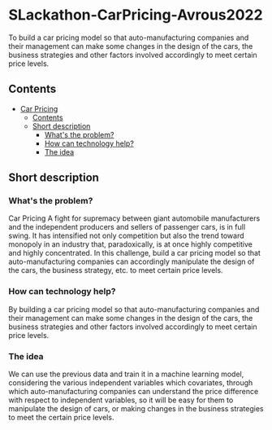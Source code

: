 # SLackathon-CarPricing-Avrous2022
To build a car pricing model so that auto-manufacturing companies and their management can make some changes in the design of the cars, the business strategies and other factors involved accordingly to meet certain price levels.

## Contents

- [Car Pricing](#submission-or-project-name)
  - [Contents](#contents)
  - [Short description](#short-description)
    - [What's the problem?](#whats-the-problem)
    - [How can technology help?](#how-can-technology-help)
    - [The idea](#the-idea)
  
## Short description

### What's the problem?

Car Pricing
A fight for supremacy between giant automobile manufacturers and the independent producers and sellers of passenger cars, is in full swing. It has intensified not only competition but also the trend toward monopoly in an industry that, paradoxically, is at once highly competitive and highly concentrated. In this challenge, build a car pricing model so that auto-manufacturing companies can accordingly manipulate the design of the cars, the business strategy, etc. to meet certain price levels.

### How can technology help?
By building a car pricing model so that auto-manufacturing companies and their management can make some changes in the design of the cars, the business strategies and other factors involved accordingly to meet certain price levels.

### The idea

We can use the previous data and train it in a machine learning model, considering the various independent variables which covariates, through which auto-manufacturing companies can understand the price difference with respect to independent variables, so it will be easy for them to manipulate the design of cars, or making changes in the business strategies to meet the certain price levels.

